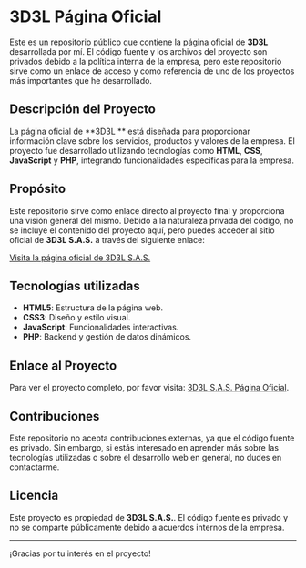 # 3D3L Página Oficial

Este es un repositorio público que contiene la página oficial de **3D3L** desarrollada por mí. El código fuente y los archivos del proyecto son privados debido a la política interna de la empresa, pero este repositorio sirve como un enlace de acceso y como referencia de uno de los proyectos más importantes que he desarrollado.

## Descripción del Proyecto

La página oficial de **3D3L ** está diseñada para proporcionar información clave sobre los servicios, productos y valores de la empresa. El proyecto fue desarrollado utilizando tecnologías como **HTML**, **CSS**, **JavaScript** y **PHP**, integrando funcionalidades específicas para la empresa.

## Propósito

Este repositorio sirve como enlace directo al proyecto final y proporciona una visión general del mismo. Debido a la naturaleza privada del código, no se incluye el contenido del proyecto aquí, pero puedes acceder al sitio oficial de **3D3L S.A.S.** a través del siguiente enlace:

[Visita la página oficial de 3D3L S.A.S.](https://www.3d3l-sas.com)

## Tecnologías utilizadas

- **HTML5**: Estructura de la página web.
- **CSS3**: Diseño y estilo visual.
- **JavaScript**: Funcionalidades interactivas.
- **PHP**: Backend y gestión de datos dinámicos.


## Enlace al Proyecto

Para ver el proyecto completo, por favor visita: [3D3L S.A.S. Página Oficial](https://www.3d3l-sas.com).

## Contribuciones

Este repositorio no acepta contribuciones externas, ya que el código fuente es privado. Sin embargo, si estás interesado en aprender más sobre las tecnologías utilizadas o sobre el desarrollo web en general, no dudes en contactarme.

## Licencia

Este proyecto es propiedad de **3D3L S.A.S.**. El código fuente es privado y no se comparte públicamente debido a acuerdos internos de la empresa.

---

¡Gracias por tu interés en el proyecto!
